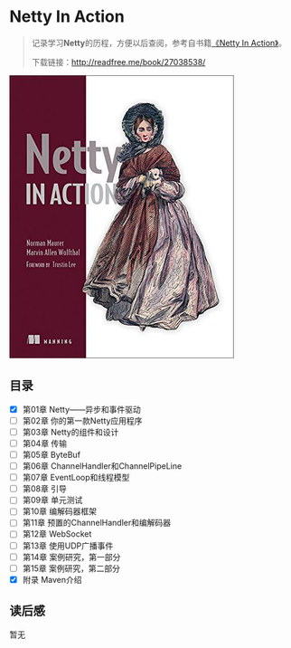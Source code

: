 # Netty In Action

> 记录学习**Netty**的历程，方便以后查阅，参考自书籍[《Netty In Action》](https://book.douban.com/subject/27038538/)。
>
> 下载链接：<http://readfree.me/book/27038538/> 

![img](assets/s28361212.jpg) 

## 目录

- [x] 第01章 Netty——异步和事件驱动
- [ ] 第02章 你的第一款Netty应用程序
- [ ] 第03章 Netty的组件和设计
- [ ] 第04章 传输
- [ ] 第05章 ByteBuf
- [ ] 第06章 ChannelHandler和ChannelPipeLine
- [ ] 第07章 EventLoop和线程模型
- [ ] 第08章 引导
- [ ] 第09章 单元测试
- [ ] 第10章 编解码器框架
- [ ] 第11章 预置的ChannelHandler和编解码器
- [ ] 第12章 WebSocket
- [ ] 第13章 使用UDP广播事件
- [ ] 第14章 案例研究，第一部分
- [ ] 第15章 案例研究，第二部分
- [x] 附录 Maven介绍

## 读后感

暂无
